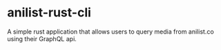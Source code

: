 # anilist-rust-cli
A simple rust application that allows users to query media from anilist.co using their GraphQL api. 
